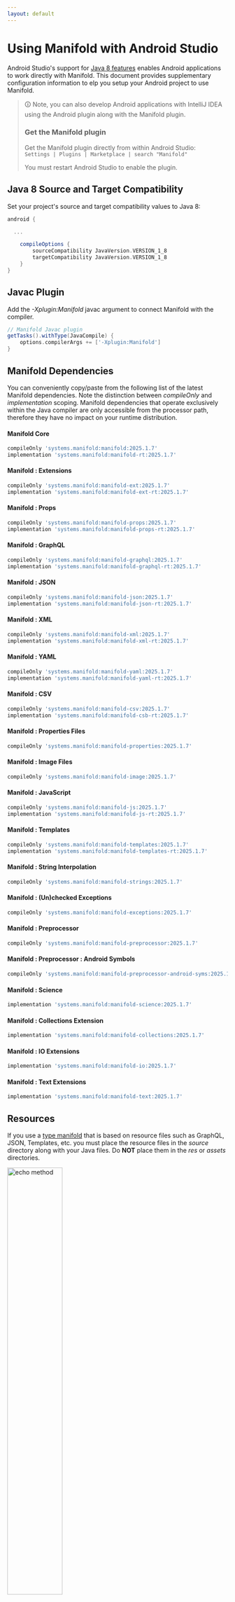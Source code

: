 ```yaml
---
layout: default
---
```


# Using Manifold with Android Studio

Android Studio's support for [Java 8 features](https://developer.android.com/studio/write/java8-support.html) enables
Android applications to work directly with Manifold. This document provides supplementary configuration information to
elp you setup your Android project to use Manifold.

>🛈 Note, you can also develop Android applications with IntelliJ IDEA using the Android plugin along with the Manifold
>plugin. 
>
>### Get the Manifold plugin
>Get the Manifold plugin directly from within Android Studio:
><br>
>`Settings | Plugins | Marketplace | search "Manifold"`
><br>
> 
>You must restart Android Studio to enable the plugin. 
 
## Java 8 Source and Target Compatibility 
Set your project's source and target compatibility values to Java 8:

```groovy
android {

  ...

    compileOptions {
        sourceCompatibility JavaVersion.VERSION_1_8
        targetCompatibility JavaVersion.VERSION_1_8
    }
}
```

## Javac Plugin
Add the *-Xplugin:Manifold* javac argument to connect Manifold with the compiler.

```groovy
// Manifold Javac plugin
getTasks().withType(JavaCompile) {
    options.compilerArgs += ['-Xplugin:Manifold']
}
```    

## Manifold Dependencies
You can conveniently copy/paste from the following list of the latest Manifold dependencies. Note the distinction
between *compileOnly* and *implementation* scoping. Manifold dependencies that operate exclusively within the
Java compiler are only accessible from the processor path, therefore they have no impact on your runtime distribution.

#### Manifold Core
```groovy
compileOnly 'systems.manifold:manifold:2025.1.7'
implementation 'systems.manifold:manifold-rt:2025.1.7'
```
#### Manifold : Extensions
```groovy
compileOnly 'systems.manifold:manifold-ext:2025.1.7'
implementation 'systems.manifold:manifold-ext-rt:2025.1.7'
```
#### Manifold : Props
```groovy
compileOnly 'systems.manifold:manifold-props:2025.1.7'
implementation 'systems.manifold:manifold-props-rt:2025.1.7'
```
#### Manifold : GraphQL
```groovy
compileOnly 'systems.manifold:manifold-graphql:2025.1.7'
implementation 'systems.manifold:manifold-graphql-rt:2025.1.7'
```
#### Manifold : JSON
```groovy
compileOnly 'systems.manifold:manifold-json:2025.1.7'
implementation 'systems.manifold:manifold-json-rt:2025.1.7'
```
#### Manifold : XML
```groovy
compileOnly 'systems.manifold:manifold-xml:2025.1.7'
implementation 'systems.manifold:manifold-xml-rt:2025.1.7'
```
#### Manifold : YAML
```groovy
compileOnly 'systems.manifold:manifold-yaml:2025.1.7'
implementation 'systems.manifold:manifold-yaml-rt:2025.1.7'
```
#### Manifold : CSV
```groovy
compileOnly 'systems.manifold:manifold-csv:2025.1.7'
implementation 'systems.manifold:manifold-csb-rt:2025.1.7'
```
#### Manifold : Properties Files
```groovy
compileOnly 'systems.manifold:manifold-properties:2025.1.7'
```
#### Manifold : Image Files
```groovy
compileOnly 'systems.manifold:manifold-image:2025.1.7'
```
#### Manifold : JavaScript
```groovy
compileOnly 'systems.manifold:manifold-js:2025.1.7'
implementation 'systems.manifold:manifold-js-rt:2025.1.7'
```
#### Manifold : Templates
```groovy
compileOnly 'systems.manifold:manifold-templates:2025.1.7'
implementation 'systems.manifold:manifold-templates-rt:2025.1.7'
```
#### Manifold : String Interpolation
```groovy
compileOnly 'systems.manifold:manifold-strings:2025.1.7'
```
#### Manifold : (Un)checked Exceptions
```groovy
compileOnly 'systems.manifold:manifold-exceptions:2025.1.7'
```
#### Manifold : Preprocessor
```groovy
compileOnly 'systems.manifold:manifold-preprocessor:2025.1.7'
```
#### Manifold : Preprocessor : Android Symbols
```groovy
compileOnly 'systems.manifold:manifold-preprocessor-android-syms:2025.1.7'
```
#### Manifold : Science
```groovy
implementation 'systems.manifold:manifold-science:2025.1.7'
```
#### Manifold : Collections Extension
```groovy
implementation 'systems.manifold:manifold-collections:2025.1.7'
```
#### Manifold : IO Extensions
```groovy
implementation 'systems.manifold:manifold-io:2025.1.7'
```
#### Manifold : Text Extensions
```groovy
implementation 'systems.manifold:manifold-text:2025.1.7'
```

## Resources

If you use a [type manifold](https://github.com/manifold-systems/manifold/tree/master/manifold-core-parent/manifold#the-big-picture)
that is based on resource files such as GraphQL, JSON, Templates, etc. you must place the resource files in the 
*source* directory along with your Java files.  Do **NOT** place them in the *res* or *assets* directories.
 
<p><img src="http://manifold.systems/images/android_resources.png" alt="echo method" width="50%" height="50%"/></p> 

## Preprocessor and build variant symbols

If you use the [preprocessor](https://github.com/manifold-systems/manifold/tree/master/manifold-deps-parent/manifold-preprocessor),
you can directly reference Android build variant symbols with the [manifold-preprocessor-android-syms](https://github.com/manifold-systems/manifold/tree/master/manifold-deps-parent/manifold-preprocessor-android-syms)
dependency.
```java
#if FLAVOR == "paid"
  @Override
  public void specialMethod(Foo foo) {
  ...
  }
#endif
```
build.gradle
```groovy
dependencies {
    ...
    compileOnly 'systems.manifold:manifold-preprocessor:2025.1.7'
    compileOnly 'systems.manifold:manifold-preprocessor-android-syms:2025.1.7'
}
```